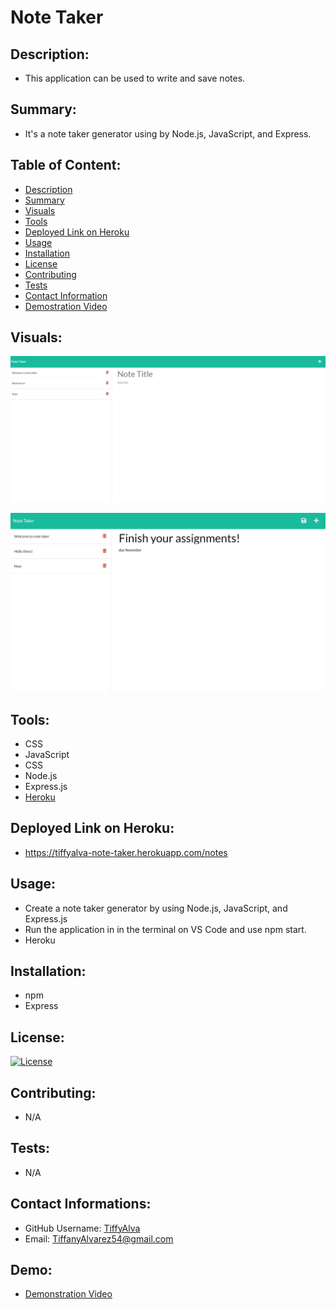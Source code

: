 # Note Taker 





## Description:
- This application can be used to write and save notes.

## Summary:
- It's a note taker generator using by Node.js, JavaScript, and Express.




## Table of Content:

* [Description](#description)
* [Summary](#summary)
* [Visuals](#visuals)
* [Tools](#tools)
* [Deployed Link on Heroku](#deployed-link-on-heroku)
* [Usage](#usage)
* [Installation](#installation)
* [License](#license)
* [Contributing](#contributing)
* [Tests](#tests)
* [Contact Information](#contact-informations)
* [Demostration Video](#demo)


## Visuals:
![](./public/assets/images/note-taker-mock-up.jpg)

![](./public/assets/images/note-taker-mock-up-2.jpg)

## Tools:
- CSS 
- JavaScript
- CSS 
- Node.js
- Express.js
- <a href="https://dashboard.heroku.com/apps">Heroku</a> 

## Deployed Link on Heroku: 
- https://tiffyalva-note-taker.herokuapp.com/notes

## Usage:
- Create a note taker generator by using Node.js, JavaScript, and Express.js
- Run the application in in the terminal on VS Code and use npm start.
- Heroku

## Installation:
- npm
- Express


## License:

[![License](https://img.shields.io/badge/License-Apache_2.0-blue.svg)](https://opensource.org/licenses/Apache-2.0)

## Contributing:
- N/A

## Tests:
- N/A

## Contact Informations:
* GitHub Username: <a href="https://github.com/TiffyAlva">TiffyAlva</a>
* Email: <a href="malito:TiffanyAlvarez54@gmail.com">TiffanyAlvarez54@gmail.com


## Demo:
- <a href="https://drive.google.com/file/d/1oT2Vun4XRBoBiC8VAFPTpG1zTQKYDQfB/view?usp=sharing">Demonstration Video</a> 















